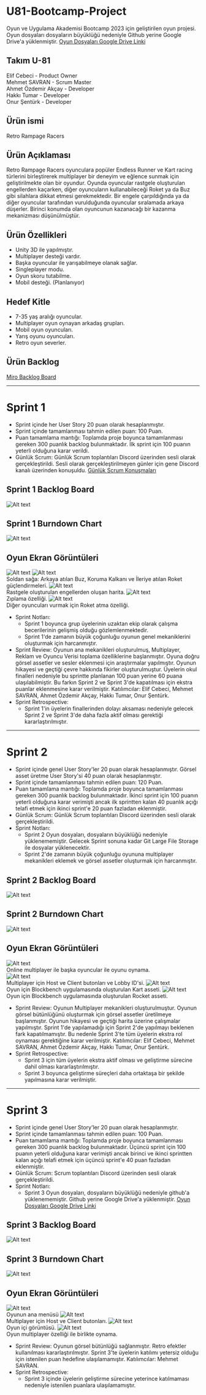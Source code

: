 # U81-Bootcamp-Project
Oyun ve Uygulama Akademisi Bootcamp 2023 için geliştirilen oyun projesi. Oyun dosyaları dosyaların büyüklüğü nedeniyle Github yerine Google Drive'a yüklenmiştir. [Oyun Dosyaları Google Drive Linki](https://drive.google.com/drive/u/1/folders/1jipddOWZclzO2LbR3rZKdlYxLvVaAvzD)
## Takım U-81
Elif Cebeci	- Product Owner\
Mehmet SAVRAN	- Scrum Master\
Ahmet Özdemir Akçay	- Developer\
Hakkı Tumar - Developer\
Onur Şentürk	- Developer
## Ürün ismi
Retro Rampage Racers
## Ürün Açıklaması
Retro Rampage Racers oyunculara popüler Endless Runner ve Kart racing türlerini birleştirerek multiplayer bir deneyim ve eğlence sunmak için geliştirilmekte olan bir oyundur. Oyunda oyuncular rastgele oluşturulan engellerden kaçarken, diğer oyuncuların kullanabileceği Roket ya da Buz gibi silahlara dikkat etmesi gerekmektedir. Bir engele çarpıldığında ya da diğer oyuncular tarafından vurulduğunda oyuncular sıralamada arkaya düşerler. Birinci konumda olan oyuncunun kazanacağı bir kazanma mekanizması düşünülmüştür.
## Ürün Özellikleri
* Unity 3D ile yapılmıştır.
* Multiplayer desteği vardır.
* Başka oyuncular ile yarışabilmeye olanak sağlar.
* Singleplayer modu.
* Oyun skoru tutabilme.
* Mobil desteği. (Planlanıyor)
## Hedef Kitle
* 7-35 yaş aralığı oyuncular.
* Multiplayer oyun oynayan arkadaş grupları.
* Mobil oyun oyuncuları.
* Yarış oyunu oyuncuları.
* Retro oyun severler.
## Ürün Backlog
[Miro Backlog Board](https://miro.com/app/board/uXjVMBXI-IA=/)

---
# Sprint 1
* Sprint içinde her User Story 20 puan olarak hesaplanmıştır.
* Sprint içinde tamamlanması tahmin edilen puan: 100 Puan.
* Puan tamamlama mantığı: Toplamda proje boyunca tamamlanması gereken 300 puanlık backlog bulunmaktadır. İlk sprint için 100 puanın yeterli olduğuna karar verildi.
* Günlük Scrum: Günlük Scrum toplantıları Discord üzerinden sesli olarak gerçekleştirildi. Sesli olarak gerçekleştirilmeyen günler için gene Discord kanalı üzerinden konuşuldu. [Günlük Scrum Konuşmaları](https://github.com/U81-Bootcamp/U81-Bootcamp-Project/blob/main/ProjectManagement/Sprint1/Sprint1%20Daily%20talks.pdf)
## Sprint 1 Backlog Board
![Alt text](https://github.com/U81-Bootcamp/U81-Bootcamp-Project/blob/main/ProjectManagement/Sprint1/Sprint%201%20Board.png)
## Sprint 1 Burndown Chart
![Alt text](https://github.com/U81-Bootcamp/U81-Bootcamp-Project/blob/main/ProjectManagement/Sprint1/Sprint%201%20Burndown%20chart.png)
## Oyun Ekran Görüntüleri
![Alt text](https://github.com/U81-Bootcamp/U81-Bootcamp-Project/blob/main/ProjectManagement/Sprint1/Sprint1%2001.png)
![Alt text](https://github.com/U81-Bootcamp/U81-Bootcamp-Project/blob/main/ProjectManagement/Sprint1/Sprint1%2002.png)\
Soldan sağa: Arkaya atılan Buz, Koruma Kalkanı ve İleriye atılan Roket güçlendirmeleri.
![Alt text](https://github.com/U81-Bootcamp/U81-Bootcamp-Project/blob/main/ProjectManagement/Sprint1/Sprint1%2003.png)\
Rastgele oluşturulan engellerden oluşan harita.
![Alt text](https://github.com/U81-Bootcamp/U81-Bootcamp-Project/blob/main/ProjectManagement/Sprint1/Sprint1%2004.png)\
Zıplama özelliği.
![Alt text](https://github.com/U81-Bootcamp/U81-Bootcamp-Project/blob/main/ProjectManagement/Sprint1/Sprint1%2005.png)\
Diğer oyuncuları vurmak için Roket atma özelliği.
* Sprint Notları:
   - Sprint 1 boyunca grup üyelerinin uzaktan ekip olarak çalışma becerilerinin gelişmiş olduğu gözlemlenmektedir.
   - Sprint 1'de zamanın büyük çoğunluğu oyunun genel mekaniklerini oluşturmak için harcanmıştır.
* Sprint Review: Oyunun ana mekanikleri oluşturulmuş, Multiplayer, Reklam ve Oyuncu Verisi toplama özelliklerine başlanmıştır. Oyuna doğru görsel assetler ve sesler eklenmesi için araştırmalar yapılmıştır. Oyunun hikayesi ve geçtiği çevre hakkında fikirler oluşturulmuştur. Üyelerin okul finalleri nedeniyle bu sprintte planlanan 100 puan yerine 60 puana ulaşılabilmiştir. Bu farkın Sprint 2 ve Sprint 3'de kapatılması için ekstra puanlar eklenmesine karar verilmiştir. Katılımcılar: Elif Cebeci, Mehmet SAVRAN, Ahmet Özdemir Akçay, Hakkı Tumar, Onur Şentürk.
* Sprint Retrospective:
   - Sprint 1'in üyelerin finallerinden dolayı aksaması nedeniyle gelecek Sprint 2 ve Sprint 3'de daha fazla aktif olması gerektiği kararlaştırılmıştır.
---
# Sprint 2
* Sprint içinde genel User Story'ler 20 puan olarak hesaplanmıştır. Görsel asset üretme User Story'si 40 puan olarak hesaplanmıştır.
* Sprint içinde tamamlanması tahmin edilen puan: 120 Puan.
* Puan tamamlama mantığı: Toplamda proje boyunca tamamlanması gereken 300 puanlık backlog bulunmaktadır. İkinci sprint için 100 puanın yeterli olduğuna karar verimişti ancak ilk sprintten kalan 40 puanlık açığı telafi etmek için ikinci sprint'e 20 puan fazladan eklenmiştir.
* Günlük Scrum: Günlük Scrum toplantıları Discord üzerinden sesli olarak gerçekleştirildi.
* Sprint Notları:
   - Sprint 2 Oyun dosyaları, dosyaların büyüklüğü nedeniyle yüklenememiştir. Gelecek Sprint sonuna kadar Git Large File Storage ile dosyalar yüklenecektir.
   - Sprint 2'de zamanın büyük çoğunluğu oyununa multiplayer mekanikleri eklemek ve görsel assetler oluşturmak için harcanmıştır. 
## Sprint 2 Backlog Board
![Alt text](https://github.com/U81-Bootcamp/U81-Bootcamp-Project/blob/main/ProjectManagement/Sprint2/Sprint2%20backlog.png)
## Sprint 2 Burndown Chart
![Alt text](https://github.com/U81-Bootcamp/U81-Bootcamp-Project/blob/main/ProjectManagement/Sprint2/Sprint%202%20Burndown%20Chart.png)
## Oyun Ekran Görüntüleri
![Alt text](https://github.com/U81-Bootcamp/U81-Bootcamp-Project/blob/main/ProjectManagement/Sprint2/Multiplayer%20Game.png)\
Online multiplayer ile başka oyuncular ile oyunu oynama.\
![Alt text](https://github.com/U81-Bootcamp/U81-Bootcamp-Project/blob/main/ProjectManagement/Sprint2/Multiplayer%20Buttons.png)\
Multiplayer için Host ve Client butonları ve Lobby ID'si.
![Alt text](https://github.com/U81-Bootcamp/U81-Bootcamp-Project/blob/main/ProjectManagement/Sprint2/KartGIF.gif)\
Oyun için Blockbench uygulamasında oluşturulan Kart asseti.
![Alt text](https://github.com/U81-Bootcamp/U81-Bootcamp-Project/blob/main/ProjectManagement/Sprint2/RocketGIF.gif)\
Oyun için Blockbench uygulamasında oluşturulan Rocket asseti.
* Sprint Review: Oyunun Multiplayer mekanikleri oluşturulmuştur. Oyunun görsel bütünlüğünü oluşturmak için görsel assetler üretilmeye başlanmıştır. Oyunun hikayesi ve geçtiği harita üzerine çalışmalar yapılmıştır. Sprint 1'de yapılamadığı için Sprint 2'de yapılmayı beklenen fark kapatılmamıştır. Bu nedenle Sprint 3'te tüm üyelerin ekstra rol oynaması gerektiğine karar verilmiştir. Katılımcılar: Elif Cebeci, Mehmet SAVRAN, Ahmet Özdemir Akçay, Hakkı Tumar, Onur Şentürk.
* Sprint Retrospective:
   - Sprint 3 için tüm üyelerin ekstra aktif olması ve geliştirme sürecine dahil olması kararlaştırılmıştır.
   - Sprint 3 boyunca geliştirme süreçleri daha ortaktaşa bir şekilde yapılmasına karar verilmiştir.
---
# Sprint 3
* Sprint içinde genel User Story'ler 20 puan olarak hesaplanmıştır.
* Sprint içinde tamamlanması tahmin edilen puan: 100 Puan.
* Puan tamamlama mantığı: Toplamda proje boyunca tamamlanması gereken 300 puanlık backlog bulunmaktadır. Üçüncü sprint için 100 puanın yeterli olduğuna karar verimişti ancak birinci ve ikinci sprintten kalan açığı telafi etmek için üçüncü sprint'e 40 puan fazladan eklenmiştir.
* Günlük Scrum: Scrum toplantıları Discord üzerinden sesli olarak gerçekleştirildi.
* Sprint Notları:
   - Sprint 3 Oyun dosyaları, dosyaların büyüklüğü nedeniyle github'a yüklenememiştir. Github yerine Google Drive'a yüklenmiştir. [Oyun Dosyaları Google Drive Linki](https://drive.google.com/drive/u/1/folders/1jipddOWZclzO2LbR3rZKdlYxLvVaAvzD)
## Sprint 3 Backlog Board
![Alt text](https://github.com/U81-Bootcamp/U81-Bootcamp-Project/blob/main/ProjectManagement/Sprint3/Sprint%203%20backlog.png)
## Sprint 3 Burndown Chart
![Alt text](https://github.com/U81-Bootcamp/U81-Bootcamp-Project/blob/main/ProjectManagement/Sprint3/Sprint%203%20burndown.png)
## Oyun Ekran Görüntüleri
![Alt text](https://github.com/U81-Bootcamp/U81-Bootcamp-Project/blob/main/ProjectManagement/Sprint3/Oyun%201.png)\
Oyunun ana menüsü
![Alt text](https://github.com/U81-Bootcamp/U81-Bootcamp-Project/blob/main/ProjectManagement/Sprint3/Oyun%202.png)\
Multiplayer için Host ve Client butonları.
![Alt text](https://github.com/U81-Bootcamp/U81-Bootcamp-Project/blob/main/ProjectManagement/Sprint3/Oyun%203.png)\
Oyun içi görüntüsü.
![Alt text](https://github.com/U81-Bootcamp/U81-Bootcamp-Project/blob/main/ProjectManagement/Sprint3/Oyun%204.png)\
Oyun multiplayer özelliği ile birlikte oynama.
* Sprint Review: Oyunun görsel bütünlüğü sağlanmıştır. Retro efektler kullanılması kararlaştırılmıştır. Sprint 3'te üyelerin katılımı yetersiz olduğu için istenilen puan hedefine ulaşılamamıştır. Katılımcılar: Mehmet SAVRAN.
* Sprint Retrospective:
   - Sprint 3 içinde üyelerin geliştirme sürecine yeterince katılmaması nedeniyle istenilen puanlara ulaşılamamıştır.
